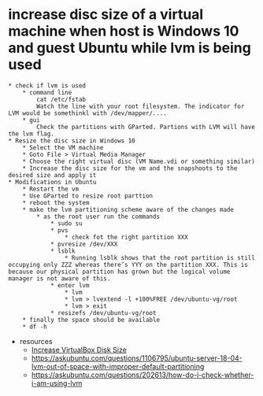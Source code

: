 
# increase disc size of a virtual machine when host is Windows 10 and guest Ubuntu while lvm is being used
	* check if lvm is used
		* command line
			cat /etc/fstab
			Watch the line with your root filesystem. The indicator for LVM would be somethinkl with /dev/mapper/....
		* gui
			Check the partitions with GParted. Partions with LVM will have the lvm flag.
	* Resize the disc size in Windows 10
		* Select the VM machine
		* Goto File > Virtual Media Manager
		* Choose the right virtual disc (VM Name.vdi or something similar)
		* Increase the disc size for the vm and the snapshoots to the desired size and apply it
	* Modifications in Ubuntu
		* Restart the vm
		* Use GParted to resize root parttion
		* reboot the system
		* make the lvm partitioning scheme aware of the changes made
			* as the root user run the commands
				* sudo su
				* pvs
					* check fot the right partition XXX 
				* pvresize /dev/XXX
				* lsblk
					* Running lsblk shows that the root partition is still occupying only ZZZ whereas there’s YYY on the partition XXX. This is because our physical partition has grown but the logical volume manager is not aware of this.
				* enter lvm 
					* lvm 
					* lvm > lvextend -l +100%FREE /dev/ubuntu-vg/root
					* lvm > exit
				* resizefs /dev/ubuntu-vg/root
		* finally the space should be available
		* df -h
* resources
	* [Increase VirtualBox Disk Size](https://linuxhint.com/increase-virtualbox-disk-size/)
	* https://askubuntu.com/questions/1106795/ubuntu-server-18-04-lvm-out-of-space-with-improper-default-partitioning
	* https://askubuntu.com/questions/202613/how-do-i-check-whether-i-am-using-lvm
